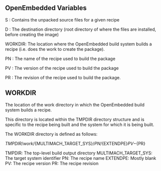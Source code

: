 OpenEmbedded Variables
----------------------

S : Contains the unpacked source files for a given recipe

D : The destination directory (root directory of where the files are installed, before creating the image)

WORKDIR: The location where the OpenEmbedded build system builds a recipe (i.e. does the work to create the package).

PN : The name of the recipe used to build the package

PV : The version of the recipe used to build the package

PR : The revision of the recipe used to build the package.


WORKDIR
--------------

The location of the work directory in which the OpenEmbedded build system builds a recipe.

This directory is located within the TMPDIR directory structure and is specific to the recipe being built and the system for which it is being built.

The WORKDIR directory is defined as follows:

${TMPDIR}/work/${MULTIMACH_TARGET_SYS}/${PN}/${EXTENDPE}${PV}-${PR}

TMPDIR: The top-level build output directory
MULTIMACH_TARGET_SYS: The target system identifier
PN: The recipe name
EXTENDPE: Mostly blank
PV: The recipe version
PR: The recipe revision
